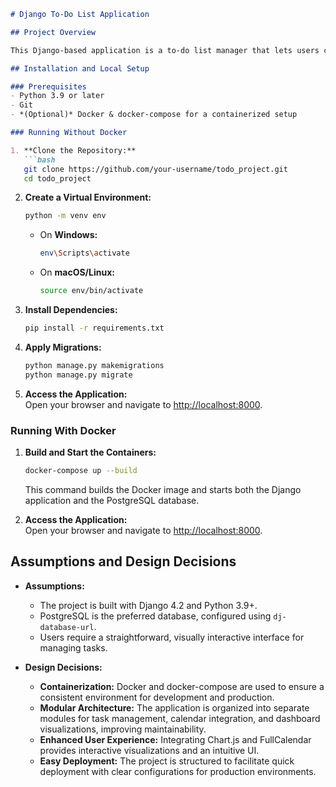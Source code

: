 ```markdown
# Django To‑Do List Application

## Project Overview

This Django-based application is a to‑do list manager that lets users create, view, update, and delete tasks. It features an interactive dashboard with a summary of tasks (including a pie chart for completed vs. pending tasks) and a calendar view (powered by FullCalendar) to track task due dates.

## Installation and Local Setup

### Prerequisites
- Python 3.9 or later
- Git
- *(Optional)* Docker & docker-compose for a containerized setup

### Running Without Docker

1. **Clone the Repository:**
   ```bash
   git clone https://github.com/your-username/todo_project.git
   cd todo_project
   ```

2. **Create a Virtual Environment:**
   ```bash
   python -m venv env
   ```
   - On **Windows:**
     ```bash
     env\Scripts\activate
     ```
   - On **macOS/Linux:**
     ```bash
     source env/bin/activate
     ```

3. **Install Dependencies:**
   ```bash
   pip install -r requirements.txt
   ```

4. **Apply Migrations:**
   ```bash
   python manage.py makemigrations
   python manage.py migrate
   ```

5. **Access the Application:**  
   Open your browser and navigate to [http://localhost:8000](http://localhost:8000).

### Running With Docker

1. **Build and Start the Containers:**
   ```bash
   docker-compose up --build
   ```
   This command builds the Docker image and starts both the Django application and the PostgreSQL database.

2. **Access the Application:**  
   Open your browser and navigate to [http://localhost:8000](http://localhost:8000).

## Assumptions and Design Decisions

- **Assumptions:**
  - The project is built with Django 4.2 and Python 3.9+.
  - PostgreSQL is the preferred database, configured using `dj-database-url`.
  - Users require a straightforward, visually interactive interface for managing tasks.

- **Design Decisions:**
  - **Containerization:** Docker and docker-compose are used to ensure a consistent environment for development and production.
  - **Modular Architecture:** The application is organized into separate modules for task management, calendar integration, and dashboard visualizations, improving maintainability.
  - **Enhanced User Experience:** Integrating Chart.js and FullCalendar provides interactive visualizations and an intuitive UI.
  - **Easy Deployment:** The project is structured to facilitate quick deployment with clear configurations for production environments.
```
